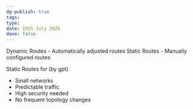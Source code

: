 ```yaml
---
dg-publish: true
tags: 
type: 
date: 19th July 2025
done: false
---
```


Dynamic Routes - Automatically adjusted routes
Static Routes - Manually configured routes

Static Routes for (by gpt)
- Small networks
- Predictable traffic
- High security needed
- No frequent topology changes
